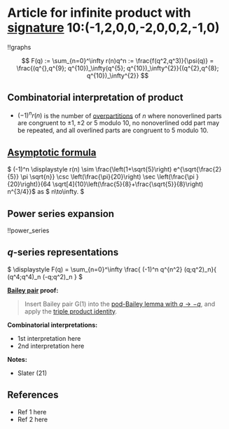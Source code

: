 # Article for infinite product with [signature](../product_signature.html) 10:(-1,2,0,0,-2,0,0,2,-1,0)

!!graphs

$$ F(q) := \sum_{n=0}^\infty r(n)q^n := \frac{f(q^2,q^3)}{\psi(q)} = \frac{(q^{},q^{9}; q^{10})_\infty(q^{5}; q^{10})_\infty^{2}}{(q^{2},q^{8}; q^{10})_\infty^{2}} $$

## Combinatorial interpretation of product

- $(-1)^n r(n)$ is the number of [overpartitions](../partitions.html#overpartitions) of $n$ where nonoverlined parts are congruent to $\pm 1, \pm 2$ or $5$ modulo 10, no nonoverlined odd part may be repeated, and all overlined parts are congruent to $5$ modulo $10$.

## [Asymptotic formula](../asymptotics.html)

$ (-1)^n \displaystyle r(n) \sim \frac{\left(1+\sqrt{5}\right) e^{\sqrt{\frac{2}{5}} \pi  \sqrt{n}} \csc \left(\frac{\pi}{20}\right) \sec \left(\frac{\pi }{20}\right)}{64 \sqrt[4]{10}\left(\frac{5}{8}+\frac{\sqrt{5}}{8}\right) n^{3/4}}$ as $ n\to\infty. $

## Power series expansion

!!power_series

## $q$-series representations

$ \displaystyle F(q) = \sum_{n=0}^\infty \frac{ (-1)^n q^{n^2} (q;q^2)_n}{ (q^4;q^4)_n (-q;q^2)_n  } $

**[Bailey pair](../Bailey_pairs.html) proof:**
> Insert Bailey pair G(1) into the [pod-Bailey lemma with $q\to -q$](../Bailey_pairs.html#pod_Bailey_lemma), and apply the [triple product identity](../q-series.html#triple_product).

**Combinatorial interpretations:**
- 1st interpretation here
- 2nd interpretation here
    
**Notes:**
- Slater (21)

    
## References
- Ref 1 here
- Ref 2 here

